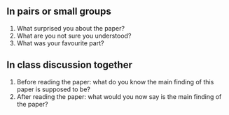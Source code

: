 ## In pairs or small groups

1. What surprised you about the paper?
2. What are you not sure you understood?
3. What was your favourite part?

## In class discussion together

1. Before reading the paper: what do you know the main finding of this paper is supposed to be?
2. After reading the paper: what would you now say is the main finding of the paper?
